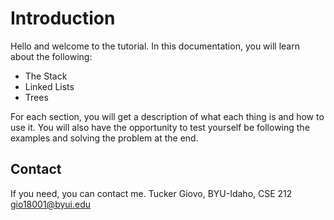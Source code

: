 # Introduction

Hello and welcome to the tutorial. In this documentation, you will learn about the following:
* The Stack
* Linked Lists
* Trees

For each section, you will get a description of what each thing is and how to use it. You will also have the opportunity to test yourself be following the examples and solving the problem at the end.

## Contact

If you need, you can contact me.
Tucker Giovo, BYU-Idaho, CSE 212
gio18001@byui.edu